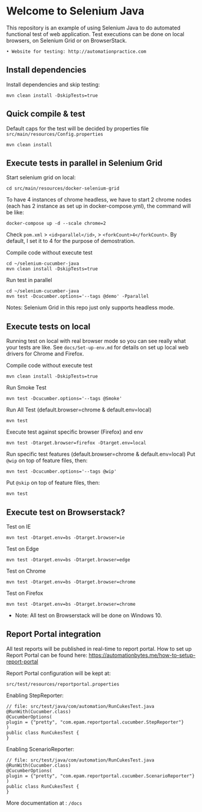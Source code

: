 # Welcome to Selenium Java

This repository is an example of using Selenium Java to do automated functional test of web application. Test executions can be done on local browsers, on Selenium Grid or on BrowserStack.

	• Website for testing: http://automationpractice.com

## Install dependencies

Install dependencies and skip testing:
```
mvn clean install -DskipTests=true
```

## Quick compile & test
Default caps for the test will be decided by properties file `src/main/resources/Config.properties`
```
mvn clean install
```

## Execute tests in parallel in Selenium Grid

Start selenium grid on local:
```
cd src/main/resources/docker-selenium-grid
```
To have 4 instances of chrome headless, we have to start 2 chrome nodes (each has 2 instance as set up in docker-compose.yml), the command will be like:
```
docker-compose up -d --scale chrome=2
```

Check `pom.xml` > `<id>parallel</id>`, > `<forkCount>4</forkCount>`. By default, I set it to 4 for the purpose of demostration.

Compile code without execute test
```
cd ~/selenium-cucumber-java
mvn clean install -DskipTests=true
```

Run test in parallel
```
cd ~/selenium-cucumber-java
mvn test -Dcucumber.options='--tags @demo' -Pparallel
```

Notes: Selenium Grid in this repo just only supports headless mode.
## Execute tests on local

Running test on local with real browser mode so you can see really what your tests are like.
See `docs/Set-up-env.md` for details on set up local web drivers for Chrome and Firefox.

Compile code without execute test
```
mvn clean install -DskipTests=true
```

Run Smoke Test
```
mvn test -Dcucumber.options='--tags @Smoke'
```

Run All Test (default.browser=chrome & default.env=local)
```
mvn test
```

Execute test against specific browser (Firefox) and env
```
mvn test -Dtarget.browser=firefox -Dtarget.env=local
```

Run specific test features (default.browser=chrome & default.env=local)
Put `@wip` on top of feature files, then:
```
mvn test -Dcucumber.options='--tags @wip'
```

Put `@skip` on top of feature files, then:
```
mvn test
```

## Execute test on Browserstack?

Test on IE
```
mvn test -Dtarget.env=bs -Dtarget.browser=ie
```

Test on Edge
```
mvn test -Dtarget.env=bs -Dtarget.browser=edge
```

Test on Chrome
```
mvn test -Dtarget.env=bs -Dtarget.browser=chrome
```

Test on Firefox
```
mvn test -Dtarget.env=bs -Dtarget.browser=chrome
```
* Note: All test on Browserstack will be done on Windows 10.

## Report Portal integration

All test reports will be published in real-time to report portal.
How to set up Report Portal can be found here: https://automationbytes.me/how-to-setup-report-portal

Report Portal configuration will be kept at:
```
src/test/resources/reportportal.properties
```

Enabling StepReporter:
```
// file: src/test/java/com/automation/RunCukesTest.java
@RunWith(Cucumber.class)
@CucumberOptions(
plugin = {"pretty", "com.epam.reportportal.cucumber.StepReporter"}
)
public class RunCukesTest {
}
```

Enabling ScenarioReporter:
```
// file: src/test/java/com/automation/RunCukesTest.java
@RunWith(Cucumber.class)
@CucumberOptions(
plugin = {"pretty", "com.epam.reportportal.cucumber.ScenarioReporter"}
)
public class RunCukesTest {
}
```

More documentation at : `/docs`
